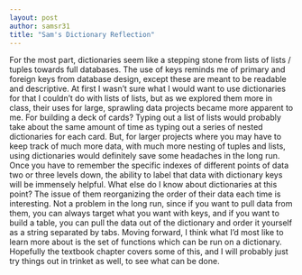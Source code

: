 ```yaml
---
layout: post
author: samsr31
title: "Sam's Dictionary Reflection"
---
```


For the most part, dictionaries seem like a stepping stone from lists of lists / tuples towards full databases.  The use of keys reminds me of primary and foreign keys from database design, except these are meant to be readable and descriptive.  At first I wasn’t sure what I would want to use dictionaries for that I couldn’t do with lists of lists, but as we explored them more in class, their uses for large, sprawling data projects became more apparent to me.  For building a deck of cards?  Typing out a list of lists would probably take about the same amount of time as typing out a series of nested dictionaries for each card.  But, for larger projects where you may have to keep track of much more data, with much more nesting of tuples and lists, using dictionaries would definitely save some headaches in the long run.  Once you have to remember the specific indexes of different points of data two or three levels down, the ability to label that data with dictionary keys will be immensely helpful.
What else do I know about dictionaries at this point?  The issue of them reorganizing the order of their data each time is interesting.  Not a problem in the long run, since if you want to pull data from them, you can always target what you want with keys, and if you want to build a table, you can pull the data out of the dictionary and order it yourself as a string separated by tabs.
Moving forward, I think what I’d most like to learn more about is the set of functions which can be run on a dictionary.  Hopefully the textbook chapter covers some of this, and I will probably just try things out in trinket as well, to see what can be done.

